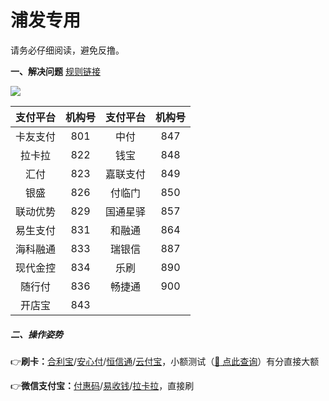 # 浦发专用

请务必仔细阅读，避免反撸。

**一、解决问题**	[规则链接](https://ccc.spdb.com.cn/miniSite/integral/daima.shtml)

![](../media/image-20220422170035731.png)

| 支付平台 | 机构号 | 支付平台 | 机构号 |
| :------: | :----: | :------: | :----: |
| 卡友支付 |  801   |   中付   |  847   |
|  拉卡拉  |  822   |   钱宝   |  848   |
|   汇付   |  823   | 嘉联支付 |  849   |
|   银盛   |  826   |  付临门  |  850   |
| 联动优势 |  829   | 国通星驿 |  857   |
| 易生支付 |  831   |  和融通  |  864   |
| 海科融通 |  833   |  瑞银信  |  887   |
| 现代金控 |  834   |   乐刷   |  890   |
|  随行付  |  836   |  畅捷通  |  900   |
|  开店宝  |  843   |          |        |



##### 二、操作姿势

👉**刷卡：**[合利宝](tool/hlb.md)/[安心付](tool/axf.md)/[恒信通](tool/hxt.md)/[云付宝](tool/yfb.md)，小额测试（[:link: 点此查询](https://www.zjkmkj.com/Weixin/index)）有分直接大额

👉**微信支付宝：**[付惠码](tool/fhm.md)/[易收钱](tool/ysq.md)/[拉卡拉](tool/lkl.md)，直接刷

